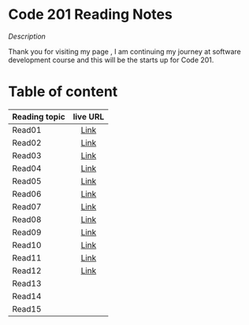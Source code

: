 # Code 201 Reading Notes

*Description*

Thank you for visiting my page , I am continuing my journey at software development course and this will be the starts up for Code 201.

# Table of content 

| Reading topic       | live URL |
| :---        |    :----:   |       
| Read01   | [Link](https://ansamlahham.github.io/readingnotes201/class-01) | 
| Read02   | [Link](https://ansamlahham.github.io/readingnotes201/class-02) |
| Read03   |[Link](https://ansamlahham.github.io/readingnotes201/class-03)  |
| Read04   | [Link](https://ansamlahham.github.io/readingnotes201/class-04)   | 
| Read05   |  [Link](https://ansamlahham.github.io/readingnotes201/class-05)    |
| Read06   |   [Link](https://ansamlahham.github.io/readingnotes201/class-06)    |
| Read07   | [Link](https://ansamlahham.github.io/readingnotes201/class-07)     | 
| Read08   |[Link](https://ansamlahham.github.io/readingnotes201/class-08)      |
| Read09   |  [Link](https://ansamlahham.github.io/readingnotes201/class-09)   | 
| Read10   |  [Link](https://ansamlahham.github.io/readingnotes201/class-10)     |
| Read11   |   [Link](https://ansamlahham.github.io/readingnotes201/class-11) |
| Read12   |   [Link](https://ansamlahham.github.io/readingnotes201/class-12) | 
| Read13   |     |
| Read14   |  
| Read15   |    | 

